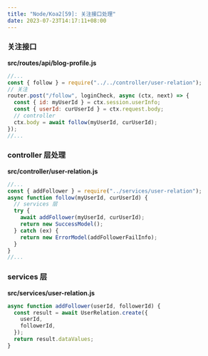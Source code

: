 ```yaml
---
title: "Node/Koa2[59]: 关注接口处理"
date: 2023-07-23T14:17:11+08:00
---
```


### 关注接口

**src/routes/api/blog-profile.js**

```js
//...
const { follow } = require("../../controller/user-relation");
// 关注
router.post("/follow", loginCheck, async (ctx, next) => {
  const { id: myUserId } = ctx.session.userInfo;
  const { userId: curUserId } = ctx.request.body;
  // controller
  ctx.body = await follow(myUserId, curUserId);
});
//...
```

### controller 层处理

**src/controller/user-relation.js**

```js
//...
const { addFollower } = require("../services/user-relation");
async function follow(myUserId, curUserId) {
  // services 层
  try {
    await addFollower(myUserId, curUserId);
    return new SuccessModel();
  } catch (ex) {
    return new ErrorModel(addFollowerFailInfo);
  }
}
//...
```

### services 层

**src/services/user-relation.js**

```js
async function addFollower(userId, followerId) {
  const result = await UserRelation.create({
    userId,
    followerId,
  });
  return result.dataValues;
}
```
